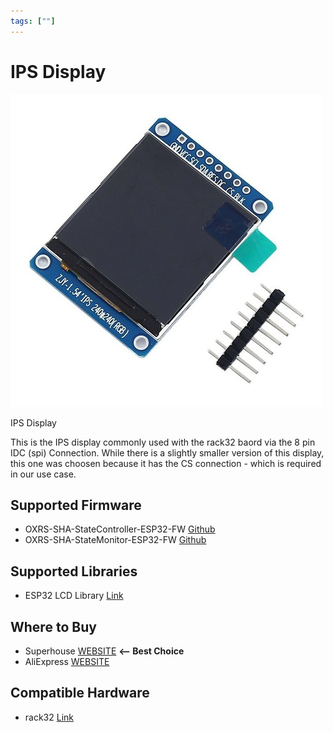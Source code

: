 ```yaml
---
tags: [""]
---
```


# IPS Display

<!-- Board Image -->
![IPS Display](/images/addons/ips-display.jpg)

<!-- Board Description -->
IPS Display

This is the IPS display commonly used with the rack32 baord via the 8 pin IDC (spi) Connection.
While there is a slightly smaller version of this display, this one was choosen because it has the CS connection - which is required in our use case.

## Supported Firmware
- OXRS-SHA-StateController-ESP32-FW  [Github](https://github.com/SuperHouse/OXRS-SHA-StateController-ESP32-FW)
- OXRS-SHA-StateMonitor-ESP32-FW [Github](https://github.com/SuperHouse/OXRS-SHA-StateMonitor-ESP32-FW)

## Supported Libraries
- ESP32 LCD Library  [Link](/docs/libraries/esp32-lcd-library.md)


## Where to Buy
- Superhouse [WEBSITE](https://www.superhouse.tv/product/tft-display-breakout/) **<-- Best Choice**
- AliExpress [WEBSITE](https://www.aliexpress.com/item/1005002413707032.html)

<!-- ## FAQs
:::
TODO - to supply some FAQ's
::: -->

## Compatible Hardware
- rack32  [Link](/docs/hardware/controllers/rack32.md)

